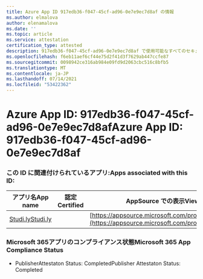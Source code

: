 ```yaml
---
title: Azure App ID 917edb36-f047-45cf-ad96-0e7e9ec7d8af の情報
ms.author: elmalova
author: elenamalova
ms.date: ''
ms.topic: article
ms.service: attestation
certification_type: attested
description: 917edb36-f047-45cf-ad96-0e7e9ec7d8af で使用可能なすべてのセキュリティおよびコンプライアンス情報。
ms.openlocfilehash: f6eb11aef6cf44e75d2f41d3f7629ab447ccfe87
ms.sourcegitcommit: 0098942ce316ab984e09fd9d2063cbc516c8bfb5
ms.translationtype: MT
ms.contentlocale: ja-JP
ms.lasthandoff: 07/14/2021
ms.locfileid: "53422362"
---
```

# <a name="azure-app-id-917edb36-f047-45cf-ad96-0e7e9ec7d8af"></a><span data-ttu-id="c1a88-103">Azure App ID: 917edb36-f047-45cf-ad96-0e7e9ec7d8af</span><span class="sxs-lookup"><span data-stu-id="c1a88-103">Azure App ID: 917edb36-f047-45cf-ad96-0e7e9ec7d8af</span></span>


### <a name="apps-associated-with-this-id"></a><span data-ttu-id="c1a88-104">この ID に関連付けられているアプリ:</span><span class="sxs-lookup"><span data-stu-id="c1a88-104">Apps associated with this ID:</span></span>
| <span data-ttu-id="c1a88-105">**アプリ名**</span><span class="sxs-lookup"><span data-stu-id="c1a88-105">**App name**</span></span> | <span data-ttu-id="c1a88-106">**認定**</span><span class="sxs-lookup"><span data-stu-id="c1a88-106">**Certified**</span></span> | <span data-ttu-id="c1a88-107">**AppSource での表示**</span><span class="sxs-lookup"><span data-stu-id="c1a88-107">**View in AppSource**</span></span> |
|-|-|-|
| [<span data-ttu-id="c1a88-108">Studi.ly</span><span class="sxs-lookup"><span data-stu-id="c1a88-108">Studi.ly</span></span>](https://docs.microsoft.com/en-us/microsoft-365-app-certification/forward/WA200001668) |  | [https://appsource.microsoft.com/product/office/WA200001668](https://appsource.microsoft.com/product/office/WA200001668) |

### <a name="microsoft-365-app-compliance-status"></a><span data-ttu-id="c1a88-109">Microsoft 365アプリのコンプライアンス状態</span><span class="sxs-lookup"><span data-stu-id="c1a88-109">Microsoft 365 App Compliance Status</span></span>
- <span data-ttu-id="c1a88-110">PublisherAttestaton Status: Completed</span><span class="sxs-lookup"><span data-stu-id="c1a88-110">Publisher Attestaton Status: Completed</span></span>
